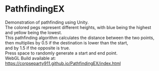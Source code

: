 # PathfindingEX
 Demonstration of pathfinding using Unity.</br>
 The colored pegs represent different heights, with blue being the highest and yellow being the lowest.</br>
 This pathfinding algorithm calculates the distance between the two points,</br>
 then multiplies by 0.5 if the destination is lower than the start,</br>
 and by 1.5 if the opposite is true.</br>
 Press space to randomly generate a start and end point.</br>
 WebGL Build available at: https://corpseparty911.github.io/PathfindingEX/index.html
